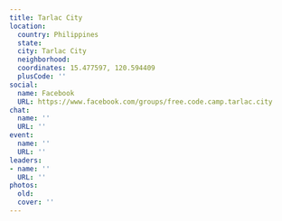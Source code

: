 ```yaml
---
title: Tarlac City
location:
  country: Philippines
  state: 
  city: Tarlac City
  neighborhood: 
  coordinates: 15.477597, 120.594409
  plusCode: ''
social:
  name: Facebook
  URL: https://www.facebook.com/groups/free.code.camp.tarlac.city
chat:
  name: ''
  URL: ''
event:
  name: ''
  URL: ''
leaders:
- name: ''
  URL: ''
photos:
  old: 
  cover: ''
---
```

